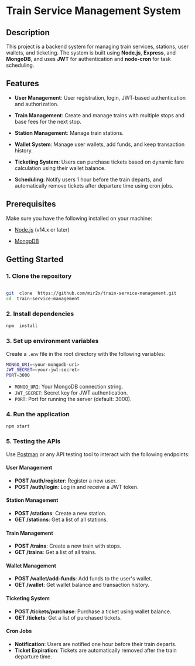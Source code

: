 # Train Service Management System

## Description

This project is a backend system for managing train services, stations, user wallets, and ticketing. The system is built using **Node.js**, **Express**, and **MongoDB**, and uses **JWT** for authentication and **node-cron** for task scheduling.

## Features

- **User Management**: User registration, login, JWT-based authentication and authorization.

- **Train Management**: Create and manage trains with multiple stops and base fees for the next stop.

- **Station Management**: Manage train stations.

- **Wallet System**: Manage user wallets, add funds, and keep transaction history.

- **Ticketing System**: Users can purchase tickets based on dynamic fare calculation using their wallet balance.

- **Scheduling**: Notify users 1 hour before the train departs, and automatically remove tickets after departure time using cron jobs.

## Prerequisites

Make sure you have the following installed on your machine:

- [Node.js](https://nodejs.org/en/) (v14.x or later)

- [MongoDB](https://www.mongodb.com/)

## Getting Started

### 1. Clone the repository

```bash

git  clone  https://github.com/mir2x/train-service-management.git
cd  train-service-management

```

### 2. Install dependencies

```bash
npm  install
```

### 3. Set up environment variables

Create a `.env` file in the root directory with the following variables:

```bash
MONGO_URI=<your-mongodb-uri>
JWT_SECRET=<your-jwt-secret>
PORT=3000
```

- `MONGO_URI`: Your MongoDB connection string.
- `JWT_SECRET`: Secret key for JWT authentication.
- `PORT`: Port for running the server (default: 3000).

### 4. Run the application

```bash
npm start
```

### 5. Testing the APIs

Use [Postman](https://www.postman.com/) or any API testing tool to interact with the following endpoints:

#### User Management

- **POST /auth/register**: Register a new user.
- **POST /auth/login**: Log in and receive a JWT token.

#### Station Management

- **POST /stations**: Create a new station.
- **GET /stations**: Get a list of all stations.

#### Train Management

- **POST /trains**: Create a new train with stops.
- **GET /trains**: Get a list of all trains.

#### Wallet Management

- **POST /wallet/add-funds**: Add funds to the user's wallet.
- **GET /wallet**: Get wallet balance and transaction history.

#### Ticketing System

- **POST /tickets/purchase**: Purchase a ticket using wallet balance.
- **GET /tickets**: Get a list of purchased tickets.

#### Cron Jobs

- **Notification**: Users are notified one hour before their train departs.
- **Ticket Expiration**: Tickets are automatically removed after the train departure time.
